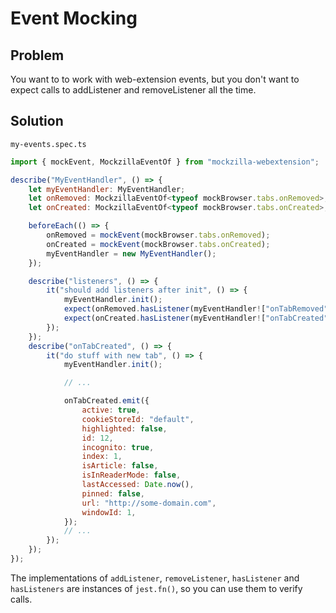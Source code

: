 # Event Mocking

## Problem

You want to to work with web-extension events, but you don't want to expect calls to addListener and removeListener all the time.

## Solution

`my-events.spec.ts`

```javascript
import { mockEvent, MockzillaEventOf } from "mockzilla-webextension";

describe("MyEventHandler", () => {
    let myEventHandler: MyEventHandler;
    let onRemoved: MockzillaEventOf<typeof mockBrowser.tabs.onRemoved>;
    let onCreated: MockzillaEventOf<typeof mockBrowser.tabs.onCreated>;

    beforeEach(() => {
        onRemoved = mockEvent(mockBrowser.tabs.onRemoved);
        onCreated = mockEvent(mockBrowser.tabs.onCreated);
        myEventHandler = new MyEventHandler();
    });

    describe("listeners", () => {
        it("should add listeners after init", () => {
            myEventHandler.init();
            expect(onRemoved.hasListener(myEventHandler!["onTabRemoved"])).toBe(true);
            expect(onCreated.hasListener(myEventHandler!["onTabCreated"])).toBe(true);
        });
    });
    describe("onTabCreated", () => {
        it("do stuff with new tab", () => {
            myEventHandler.init();

            // ...

            onTabCreated.emit({
                active: true,
                cookieStoreId: "default",
                highlighted: false,
                id: 12,
                incognito: true,
                index: 1,
                isArticle: false,
                isInReaderMode: false,
                lastAccessed: Date.now(),
                pinned: false,
                url: "http://some-domain.com",
                windowId: 1,
            });
            // ...
        });
    });
});
```

The implementations of `addListener`, `removeListener`, `hasListener` and `hasListeners` are instances of `jest.fn()`, so you can use them to verify calls.
